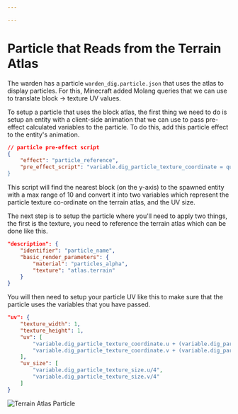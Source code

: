 ```yaml
---

---
```


# Particle that Reads from the Terrain Atlas

The warden has a particle `warden_dig.particle.json` that uses the atlas to display particles. For this, Minecraft added Molang queries that we can use to translate block -> texture UV values.

To setup a particle that uses the block atlas, the first thing we need to do is setup an entity with a client-side animation that we can use to pass pre-effect calculated variables to the particle. To do this, add this particle effect to the entity's animation.

```json
// particle pre-effect script
{
    "effect": "particle_reference",
    "pre_effect_script": "variable.dig_particle_texture_coordinate = query.surface_particle_texture_coordinate; variable.dig_particle_texture_size = query.surface_particle_texture_size;
}
```

This script will find the nearest block (on the y-axis) to the spawned entity with a max range of 10 and convert it into two variables which represent the particle texture co-ordinate on the terrain atlas, and the UV size.

The next step is to setup the particle where you'll need to apply two things, the first is the texture, you need to reference the terrain atlas which can be done like this.
```json
"description": {
	"identifier": "particle_name",
	"basic_render_parameters": {
		"material": "particles_alpha",
		"texture": "atlas.terrain"
	}
}
```

You will then need to setup your particle UV like this to make sure that the particle uses the variables that you have passed.
```json
"uv": {
	"texture_width": 1,
	"texture_height": 1,
	"uv": [
		"variable.dig_particle_texture_coordinate.u + (variable.dig_particle_texture_size.u/4) * (variable.particle_random_1*3)",
		"variable.dig_particle_texture_coordinate.v + (variable.dig_particle_texture_size.v/4) * (variable.particle_random_2*3)"
	],
	"uv_size": [
		"variable.dig_particle_texture_size.u/4",
		"variable.dig_particle_texture_size.v/4"
	]
}
```

![Terrain Atlas Particle](/images/particles/terrain_atlas_particle.png)